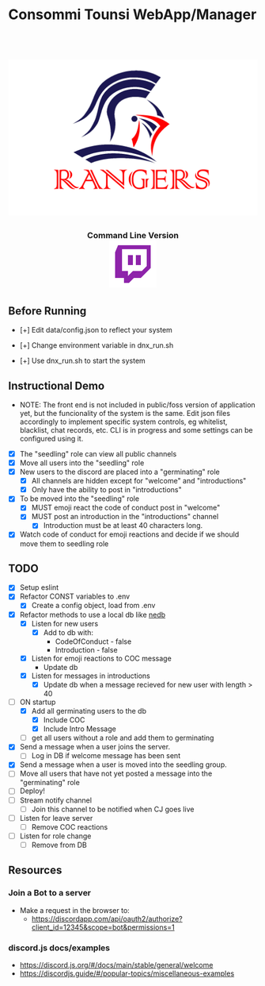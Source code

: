 # Consommi Tounsi  WebApp/Manager

<h1 align="center">
	<br>
	<img src="https://github.com/nerosiar/TunRange/blob/master/logo2rangers.png" alt="Consommi Tounsi Logo">
	<br>
</h1>

<h3 align="center">
	Command Line Version
	<br>
	<a href="https://www.twitch.tv/dowright" target="_blank">
		<img src="https://github.com/ProHackTech/DNX-FWALL-CMD/blob/master/Readme_Social/twitch.png" alt="DOWRIGHTTV" />
	</a>
</h3>

<h2>Before Running</h2>

- [+] Edit data/config.json to reflect your system

- [+] Change environment variable in dnx_run.sh

- [+] Use dnx_run.sh to start the system

<h2>Instructional Demo</h2>

- NOTE: The front end is not included in public/foss version of application yet, but the funcionality of the system is the same.
Edit json files accordingly to implement specific system controls, eg whitelist, blacklist, chat records, etc. CLI is in progress and some settings can be configured using it.


* [x] The "seedling" role can view all public channels
* [x] Move all users into the "seedling" role
* [x] New users to the discord are placed into a "germinating" role
  * [x] All channels are hidden except for "welcome" and "introductions"
  * [x] Only have the ability to post in "introductions"
* [x] To be moved into the "seedling" role
  * [x] MUST emoji react the code of conduct post in "welcome"
  * [x] MUST post an introduction in the "introductions" channel
    * [x] Introduction must be at least 40 characters long.
* [x] Watch code of conduct for emoji reactions and decide if we should move them to seedling role

## TODO
* [x] Setup eslint
* [x] Refactor CONST variables to .env
  * [x] Create a config object, load from .env
* [x] Refactor methods to use a local db like [nedb](https://github.com/louischatriot/nedb/)
  * [x] Listen for new users
    * [x] Add to db with:
      * CodeOfConduct - false
      * Introduction - false
  * [x] Listen for emoji reactions to COC message
    * Update db
  * [x] Listen for messages in introductions
    * [x] Update db when a message recieved for new user with length > 40
* [ ] ON startup
  * [x] Add all germinating users to the db
    * [x] Include COC
    * [x] Include Intro Message
  * [ ] get all users without a role and add them to germinating
* [x] Send a message when a user joins the server.
  * [ ] Log in DB if welcome message has been sent
* [x] Send a message when a user is moved into the seedling group.
* [ ] Move all users that have not yet posted a message into the "germinating" role
* [ ] Deploy!
* [ ] Stream notify channel
  * [ ] Join this channel to be notified when CJ goes live
* [ ] Listen for leave server
  * [ ] Remove COC reactions
* [ ] Listen for role change
  * [ ] Remove from DB

## Resources

### Join a Bot to a server

* Make a request in the browser to:
  * https://discordapp.com/api/oauth2/authorize?client_id=12345&scope=bot&permissions=1

### discord.js docs/examples

* https://discord.js.org/#/docs/main/stable/general/welcome
* https://discordjs.guide/#/popular-topics/miscellaneous-examples

